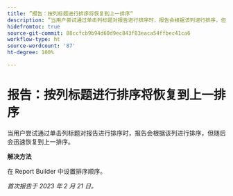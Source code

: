 ```yaml
---
title: ”报告：按列标题进行排序将恢复到上一排序“
description: ”当用户尝试通过单击列标题对报告进行排序时，报告会根据该列进行排序，但随后会迅速恢复到上一排序。“
hidefromtoc: true
source-git-commit: 88ccfcb9b94d60d9ec843f83eaca54ffbec41ca6
workflow-type: ht
source-wordcount: '87'
ht-degree: 100%

---
```



# 报告：按列标题进行排序将恢复到上一排序

当用户尝试通过单击列标题对报告进行排序时，报告会根据该列进行排序，但随后会迅速恢复到上一排序。

**解决方法**

在 Report Builder 中设置排序顺序。

_首次报告于 2023 年 2 月 21 日。_

